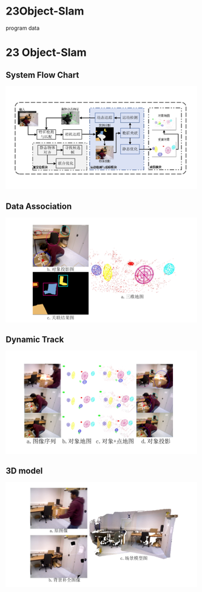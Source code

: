 # 23Object-Slam
program data
# 23 Object-Slam<br />

## System Flow Chart<br />
![image1](./img/index.png)

## Data Association<br />
![image2](./img/association.png)

## Dynamic Track<br />
![image4](./img/tracking.png)

## 3D model<br />
![image5](./img/model.png)
